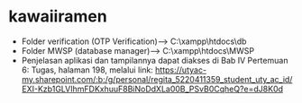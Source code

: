 # kawaiiramen
- Folder verification (OTP Verification)--> C:\xampp\htdocs\db
- Folder MWSP (database manager)--> C:\xampp\htdocs\MWSP
- Penjelasan aplikasi dan tampilannya dapat diakses di Bab IV Pertemuan 6: Tugas, halaman 198, melalui link: https://utyac-my.sharepoint.com/:b:/g/personal/regita_5220411359_student_uty_ac_id/EXI-Kzb1GLVIhmFDKxhuuF8BiNoDdXLa00B_PSvB0CqheQ?e=dJ8K0d
